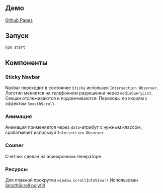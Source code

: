 ## Демо
[Github Pages](https://pizekatto.github.io/neon/)
## Запуск
```bash
npm start
```
## Компоненты
### Sticky Navbar
Navbar переходит в состояние `Sticky` используя `Intersection Observer`. Логотип меняется на телефонном разрешении через `mediaQueryList`. Секции отслеживаются и подсвечиваются. Переходы по якорям с эффектом `SmoothScroll`.
### Анимация
Анимация применяется через `data`-атрибут с нужным классом, срабатывает используя `Intersection Observer`
### Couner
Счетчик сделан на асинхронном генераторе
### Ресурсы
Для плавной прокрутки `window.scrollIntoView()` Использован [SmothScroll polyfill](https://github.com/alicelieutier/smoothScroll)